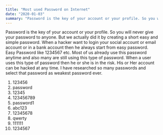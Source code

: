 ```yaml
---
title: "Most used Password on Internet"
date: "2020-01-03"
summary: "Password is the key of your account or your profile. So you will never give your password to anyone. But we actually did it by creating a short easy and simple password. When a hacker want to login your social account or email account or in a bank account then he always start from easy password. Easy Password like 1234567 etc. Most of us already "
---
```


Password is the key of your account or your profile. So you will never give your password to anyone. But we actually did it by creating a short easy and simple password. When a hacker want to login your social account or email account or in a bank account then he always start from easy password. Easy Password like 1234567 etc. Most of us already use this password anytime and also many are still using this type of password. When a user uses this type of password then he or she is in the risk. His or Her account can be hacked at any time. I have researched so many passwords and select that password as weakest password ever.

1.  123456
2.  password
3.  12345
4.  123456789
5.  password1
6.  abc123
7.  12345678
8.  qwerty
9.  111111
10.  1234567
